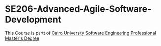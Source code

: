 # SE206-Advanced-Agile-Software-Development

This Course is partt of [Cairo University Software Engineering Professional Master's Degree](https://github.com/astral-fate/Cairo-University-Software-Engineering-Professional-Master-s-Degree/blob/main/README.md)

